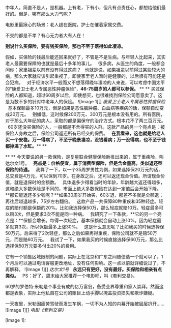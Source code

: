 中年人，简直不是人，是机器。上有老，下有小，但凡有点责任心，都想给他们最好的。但是，哪有那么大力气呢？
  
电影里最揪心的场景：老人趟在医院，护士在催着家属交费。
  
不交的都是不孝？有心无力者大有人在！
  
**别说什么买保险，要有钱买保险，那也不至于落得如此凄凉。**
  
假如，买保险的钱最后能还回来就好了，不管是不是生病。与年轻人比起来，其实老人最需要保障的也就是最后十多年的事儿。
 
很多病，从医生的角度，一般都会问你：家里祖辈以前有没有得过这病？
 
也就是说，如果祖辈以前得过某些较大的病，那么大家就应该引起重视了。即使家里老人暂时是健康的，以后很有可能还是会犯病。
 
对于经济水平一般而又不想落得晚年凄凉的人来说，可以考虑中国太平的“康爱卫士老人专属恶性肿瘤保险”，**46-75周岁的人都可以参保。**
** **
买过保险的人都知道，超过60周岁以后，即使想买，也很难找到保险公司愿意卖了。这是为数不多的针对中老年人的保险。
![Image 1][]
*康爱卫士老人专属恶性肿瘤保险*
 
基本保额最多10万元，但是如果是恶性脑肿瘤、白血病等疾病的话，保额自动变成20万元。
 
别嫌低，这时候保200万元、300万元是根本没有用的。所有医院，对于那么大年纪的病人，采取的都是偏保守的治疗方式。根本花不了两三百万元。
 
60岁还没买保险的人，一般都是不舍得买的人群。这款产品的另一个亮点是：被保险人身故之后，保险公司返还所有已经交的保费。
 
**在我看来，这也就是给老人买一个安稳。万一得病了，不至于晚景凄凉，没钱看病；万一没得病，也不至于钱都掉进了水缸。**** **
  
** **
今天要说的另一款保险，是复星联合健康保险新推出来的，属于重疾险，叫达尔文1号。
 
**亮点是：价格便宜，属于消费型保险，但是含金量高，类似返还型保险的待遇。**
 
我算了一下，以一个35周岁男性为例，如果选择保20万元的话，总交费是4万元，可以保到70岁。在身故之后，还可以返还现金价值。所谓现金价值，就是退保时的金额数。
 
具体退多少得看当时的年龄，年龄越大返还得越多，这和绝大多数保险是不同的，市面上绝大多数保险在达到一定值后会开始下降。
 
**那它能返还多少钱呢？**如果30周岁开始买，60岁退，那差不多就是全额退；再往后越退越多，75岁左右翻倍。
 
这款产品一共保障80种重疾和35种轻症。轻症的赔付额是保额的20%。比如我选择保50万，那么轻症就赔10万。轻症最多可以赔3次，但是要求3次不能是同一种病。
 
我研究了一下条款，**它的另一个亮点是：**保额会增长。每得一次轻症，基本保额就会自动上涨10%。因为轻症最多就算3次，所以保额最多上涨30%。
 
这是什么意思呢？比如我买的时候选择保50万元，后来得了2次轻症，那么之后如果再得重疾，保险公司就不是赔50万元，而是赔60万元。
 
我试了一下，如果我买的时候直接选择保60万元，那么比选择保50万元要多付出20%的费用。
  
它有一个销售区域限制的问题，实际上在北京和广东之间随便选一个就可以了，1个月后可以通过电话客服更改地址，没有任何影响。这一点以前就详细说过了，不再解释。
![Image 1][]
*达尔文1号*
 
**永远只有更好，没有最好。买保险和相亲有点类似。**
 
PS：好了，周末给大家推荐一个电影吧，叫《套利交易》。
  
60岁的罗伯特·米勒是个事业有成的亿万富翁，备受业界尊重和家人崇拜。然而这都是表象，实际上他私自在公司的账目上动手脚以掩盖投资损失和欺诈嫌疑。
  
一天夜里，米勒因疲劳驾驶而发生车祸，一切不为人知的内幕开始被层层扒开......
![Image 1][]
*电影《套利交易》*

[Image 1]: 